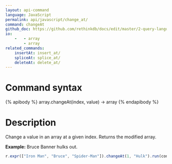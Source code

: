 ```yaml
---
layout: api-command 
language: JavaScript
permalink: api/javascript/change_at/
command: changeAt 
github_doc: https://github.com/rethinkdb/docs/edit/master/2-query-language/api/javascript/document-manipulation/changeAt.md
io:
    -   - array
        - array
related_commands:
    insertAt: insert_at/
    spliceAt: splice_at/
    deleteAt: delete_at/
---
```


# Command syntax #

{% apibody %}
array.changeAt(index, value) &rarr; array
{% endapibody %}

# Description #

Change a value in an array at a given index. Returns the modified array.

__Example:__ Bruce Banner hulks out.

```js
r.expr(["Iron Man", "Bruce", "Spider-Man"]).changeAt(1, "Hulk").run(conn, callback)
```
